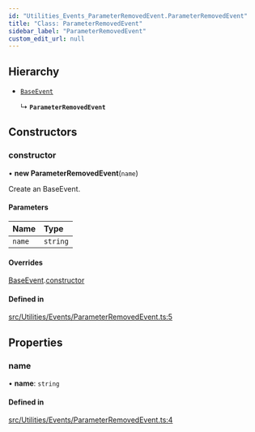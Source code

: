 ```yaml
---
id: "Utilities_Events_ParameterRemovedEvent.ParameterRemovedEvent"
title: "Class: ParameterRemovedEvent"
sidebar_label: "ParameterRemovedEvent"
custom_edit_url: null
---
```




## Hierarchy

- [`BaseEvent`](../Utilities_BaseEvent.BaseEvent)

  ↳ **`ParameterRemovedEvent`**

## Constructors

### constructor

• **new ParameterRemovedEvent**(`name`)

Create an BaseEvent.

#### Parameters

| Name | Type |
| :------ | :------ |
| `name` | `string` |

#### Overrides

[BaseEvent](../Utilities_BaseEvent.BaseEvent).[constructor](../Utilities_BaseEvent.BaseEvent#constructor)

#### Defined in

[src/Utilities/Events/ParameterRemovedEvent.ts:5](https://github.com/ZeaInc/zea-engine/blob/bfc726cd6/src/Utilities/Events/ParameterRemovedEvent.ts#L5)

## Properties

### name

• **name**: `string`

#### Defined in

[src/Utilities/Events/ParameterRemovedEvent.ts:4](https://github.com/ZeaInc/zea-engine/blob/bfc726cd6/src/Utilities/Events/ParameterRemovedEvent.ts#L4)

